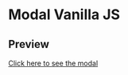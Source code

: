 ﻿# Modal Vanilla JS
 
 ## Preview
 [Click here to see the modal](https://xenodochial-cray-3b9a91.netlify.app/)
